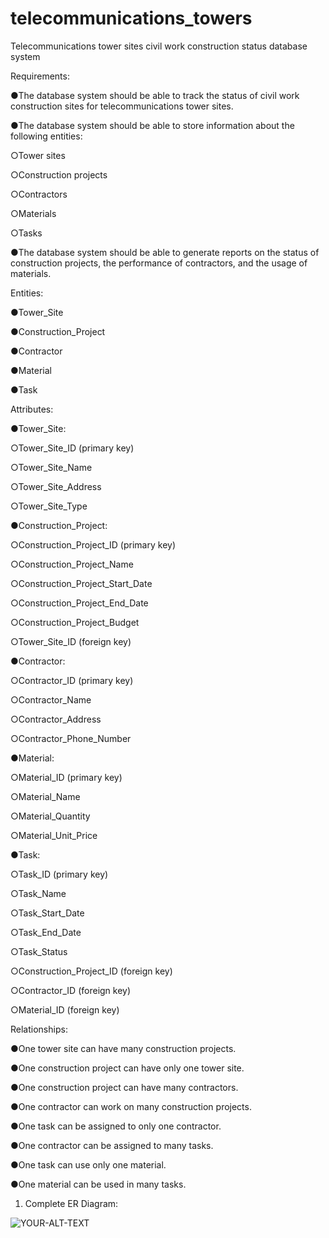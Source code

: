 # telecommunications_towers
Telecommunications tower sites civil work construction status database system

Requirements:

●The database system should be able to track the status of civil work construction sites for telecommunications tower sites.

●The database system should be able to store information about the following entities:

○Tower sites

○Construction projects

○Contractors

○Materials

○Tasks

●The database system should be able to generate reports on the status of construction projects, the performance of contractors, and the usage of materials.

Entities:

●Tower_Site

●Construction_Project

●Contractor

●Material

●Task

Attributes:

●Tower_Site:

○Tower_Site_ID (primary key)

○Tower_Site_Name

○Tower_Site_Address

○Tower_Site_Type

●Construction_Project:

○Construction_Project_ID (primary key)

○Construction_Project_Name

○Construction_Project_Start_Date

○Construction_Project_End_Date

○Construction_Project_Budget

○Tower_Site_ID (foreign key)

●Contractor:

○Contractor_ID (primary key)

○Contractor_Name

○Contractor_Address

○Contractor_Phone_Number

●Material:

○Material_ID (primary key)

○Material_Name

○Material_Quantity

○Material_Unit_Price

●Task:

○Task_ID (primary key)

○Task_Name

○Task_Start_Date

○Task_End_Date

○Task_Status

○Construction_Project_ID (foreign key)

○Contractor_ID (foreign key)

○Material_ID (foreign key)

Relationships:

●One tower site can have many construction projects.

●One construction project can have only one tower site.

●One construction project can have many contractors.

●One contractor can work on many construction projects.

●One task can be assigned to only one contractor.

●One contractor can be assigned to many tasks.

●One task can use only one material.

●One material can be used in many tasks.

1. Complete ER Diagram:
<picture>
 <source media="(prefers-color-scheme: dark)" srcset=" [Telecommunication_Status_V4.drawio](https://github.com/yonaschu/telecommunications_towers/blob/main/Telecommunication_Status_V4.drawio.png)">
 
 <source media="(prefers-color-scheme: light)" srcset=" [Telecommunication_Status_V4.drawio](https://github.com/yonaschu/telecommunications_towers/blob/main/Telecommunication_Status_V4.drawio.png)https://github.com/yonaschu/telecommunications_towers/blob/main/Telecommunication_Status_V4.drawio.png">
 
 <img alt="YOUR-ALT-TEXT" src=" [Telecommunication_Status_V4.drawio](https://github.com/yonaschu/telecommunications_towers/blob/main/Telecommunication_Status_V4.drawio.png)https://github.com/yonaschu/telecommunications_towers/blob/main/Telecommunication_Status_V4.drawio.png">
 
</picture>
